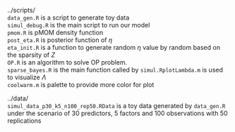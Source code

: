 ../scripts/  
`data_gen.R` is a script to generate toy data  
`simul_debug.R` is the main script to run our model  
`pmom.R` is pMOM density function  
`post_eta.R` is posterior function of $\eta$  
`eta_init.R` is a function to generate random $\eta$ value by random based on the sparsity of $Z$  
`OP.R` is an algorithm to solve OP problem.  
`sparse_bayes.R` is the main function called by `simul.RplotLambda.m` is used to visualize $\Lambda$  
`coolwarm.m` is palette to provide more color for plot

../data/  
`simul_data_p30_k5_n100_rep50.RData` is a toy data generated by `data_gen.R` under the scenario of 30 predictors, 5 factors and 100 observations with 50 replications

